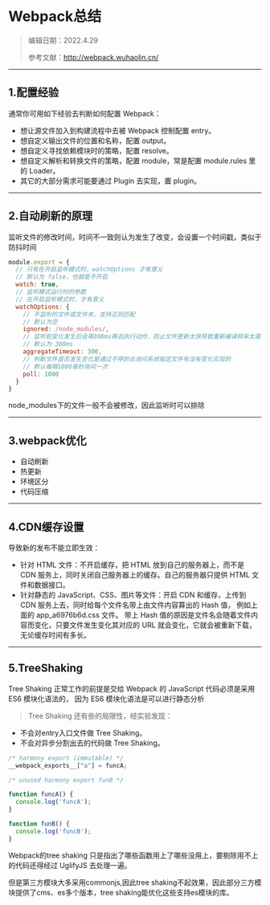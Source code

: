 # Webpack总结
>编辑日期：2022.4.29
>
>参考文献：http://webpack.wuhaolin.cn/
----------
## 1.配置经验
通常你可用如下经验去判断如何配置 Webpack：

- 想让源文件加入到构建流程中去被 Webpack 控制配置 entry。
- 想自定义输出文件的位置和名称，配置 output。
- 想自定义寻找依赖模块时的策略，配置 resolve。
- 想自定义解析和转换文件的策略，配置 module，常是配置 module.rules 里的 Loader。
- 其它的大部分需求可能要通过 Plugin 去实现，置 plugin。
-------
## 2.自动刷新的原理
监听文件的修改时间，时间不一致则认为发生了改变，会设置一个时间戳，类似于防抖时间
```js
module.export = {
  // 只有在开启监听模式时，watchOptions 才有意义
  // 默认为 false，也就是不开启
  watch: true,
  // 监听模式运行时的参数
  // 在开启监听模式时，才有意义
  watchOptions: {
    // 不监听的文件或文件夹，支持正则匹配
    // 默认为空
    ignored: /node_modules/,
    // 监听到变化发生后会等300ms再去执行动作，防止文件更新太快导致重新编译频率太高
    // 默认为 300ms
    aggregateTimeout: 300,
    // 判断文件是否发生变化是通过不停的去询问系统指定文件有没有变化实现的
    // 默认每隔1000毫秒询问一次
    poll: 1000
  }
}
```
node_modules下的文件一般不会被修改，因此监听时可以排除

-----
## 3.webpack优化
- 自动刷新
- 热更新
- 环境区分
- 代码压缩

----
## 4.CDN缓存设置
导致新的发布不能立即生效：

- 针对 HTML 文件：不开启缓存，把 HTML 放到自己的服务器上，而不是 CDN 服务上，同时关闭自己服务器上的缓存。自己的服务器只提供 HTML 文件和数据接口。
- 针对静态的 JavaScript、CSS、图片等文件：开启 CDN 和缓存，上传到 CDN 服务上去，同时给每个文件名带上由文件内容算出的 Hash 值， 例如上面的 app_a6976b6d.css 文件。 带上 Hash 值的原因是文件名会随着文件内容而变化，只要文件发生变化其对应的 URL 就会变化，它就会被重新下载，无论缓存时间有多长。
-------
## 5.TreeShaking

Tree Shaking 正常工作的前提是交给 Webpack 的 JavaScript 代码必须是采用 ES6 模块化语法的， 因为 ES6 模块化语法是可以进行静态分析

> Tree Shaking 还有些的局限性，经实验发现：

- 不会对entry入口文件做 Tree Shaking。
- 不会对异步分割出去的代码做 Tree Shaking。
```js
/* harmony export (immutable) */
__webpack_exports__["a"] = funcA;

/* unused harmony export funB */

function funcA() {
  console.log('funcA');
}

function funB() {
  console.log('funcB');
}
```
Webpack的tree shaking 只是指出了哪些函数用上了哪些没用上，要剔除用不上的代码还得经过 UglifyJS 去处理一遍。

但是第三方模块大多采用commonjs,因此tree shaking不起效果，因此部分三方模块提供了cms、es多个版本，tree shaking能优化这些支持es模块的库。